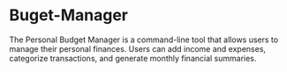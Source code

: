 # Buget-Manager
The Personal Budget Manager is a command-line tool that allows users to manage their personal finances. Users can add income and expenses, categorize transactions, and generate monthly financial summaries.
